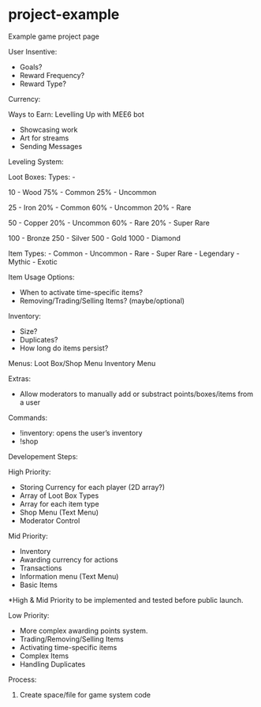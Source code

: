 # project-example

Example game project page

User Insentive:

- Goals?
- Reward Frequency?
- Reward Type?

Currency:

Ways to Earn: Levelling Up with MEE6 bot

- Showcasing work
- Art for streams
- Sending Messages

Leveling System:

Loot Boxes:
Types: -

10 - Wood
75% - Common
25% - Uncommon


25 - Iron
20% - Common
60% - Uncommon
20% - Rare

50 - Copper
20% - Uncommon
60% - Rare
20% - Super Rare

100 - Bronze
250 - Silver
500 - Gold
1000 - Diamond

Item Types: - Common - Uncommon - Rare - Super Rare - Legendary - Mythic - Exotic

Item Usage Options:

- When to activate time-specific items?
- Removing/Trading/Selling Items? (maybe/optional)

Inventory:

- Size?
- Duplicates?
- How long do items persist?

Menus:
Loot Box/Shop Menu
Inventory Menu

Extras:

- Allow moderators to manually add or substract points/boxes/items from a user

Commands:

- !inventory: opens the user’s inventory
- !shop

Developement Steps:

High Priority:

- Storing Currency for each player (2D array?)
- Array of Loot Box Types
- Array for each item type
- Shop Menu (Text Menu)
- Moderator Control

Mid Priority:

- Inventory
- Awarding currency for actions
- Transactions
- Information menu (Text Menu)
- Basic Items

\*High & Mid Priority to be implemented and tested before public launch.

Low Priority:

- More complex awarding points system.
- Trading/Removing/Selling Items
- Activating time-specific items
- Complex Items
- Handling Duplicates

Process:

1. Create space/file for game system code

